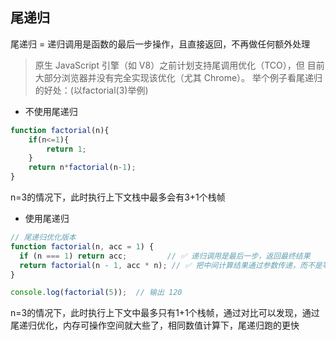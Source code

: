 ## 尾递归
尾递归 = 递归调用是函数的最后一步操作，且直接返回，不再做任何额外处理
<br>
> 原生 JavaScript 引擎（如 V8）之前计划支持尾调用优化（TCO），但 目前大部分浏览器并没有完全实现该优化（尤其 Chrome）。
举个例子看尾递归的好处：(以factorial(3)举例)

- 不使用尾递归
```javascript
function factorial(n){
    if(n<=1){
        return 1;
    }
    return n*factorial(n-1);
}
```
n=3的情况下，此时执行上下文栈中最多会有3+1个栈帧

- 使用尾递归

```javascript
// 尾递归优化版本
function factorial(n, acc = 1) {
  if (n === 1) return acc;         // ✅ 递归调用是最后一步，返回最终结果
  return factorial(n - 1, acc * n); // ✅ 把中间计算结果通过参数传递，而不是等待计算
}

console.log(factorial(5));  // 输出 120

```
n=3的情况下，此时执行上下文中最多只有1+1个栈帧，通过对比可以发现，通过尾递归优化，内存可操作空间就大些了，相同数值计算下，尾递归跑的更快